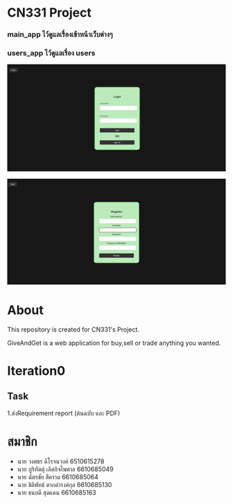 # CN331 Project

### main_app ไว้ดูแลเรื่องเข้าหน้าเว็บต่างๆ

### users_app ไว้ดูแลเรื่อง users

![Login](README_images/Login.png)

![SignUp](README_images\SignUp.png)

# About 

This repository is created for CN331's Project.

GiveAndGet is a web application for buy,sell or trade anything you wanted.

# Iteration0
## Task
  1.ส่งRequirement report (ต้นฉบับ และ PDF)

# สมาชิก
* นาย วงศธร ดีโรจนวงศ์ 6510615278
* นาย ภูริทัตตุ์ เลิศกิจไพศาล 6610685049
* นาย ฉัตรชัย สีคราม 6610685064
* นาย ชิติพัทธ์ ตากดำรงค์กุล 6610685130
* นาย ธนบดี สุดแดน 6610685163

